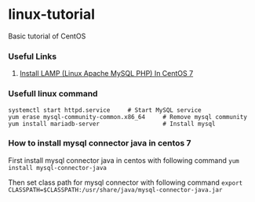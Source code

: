 # linux-tutorial
Basic tutorial of CentOS

### Useful Links

1. [Install LAMP (Linux Apache MySQL PHP) In CentOS 7](https://www.howtoforge.com/tutorial/centos-lamp-server-apache-mysql-php)


### Usefull linux command

```
systemctl start httpd.service     # Start MySQL service
yum erase mysql-community-common.x86_64     # Remove mysql community 
yum install mariadb-server                  # Install mysql

```


### How to install mysql connector java in centos 7
  First install mysql connector java in centos with following command
  `yum install mysql-connector-java`
  
  Then set class path for mysql connector with following command
  `export CLASSPATH=$CLASSPATH:/usr/share/java/mysql-connector-java.jar`
